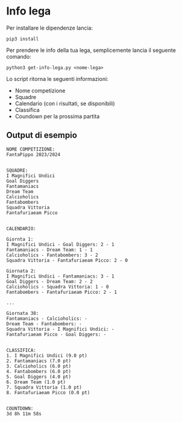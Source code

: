 # Info lega

Per installare le dipendenze lancia:
```
pip3 install
```

Per prendere le info della tua lega, semplicemente lancia il seguente comando:
```
python3 get-info-lega.py <nome-lega>
```

Lo script ritorna le seguenti informazioni:
- Nome competizione
- Squadre
- Calendario (con i risultati, se disponibili)
- Classifica
- Coundown per la prossima partita

## Output di esempio

```
NOME COMPETIZIONE:
FantaPippo 2023/2024


SQUADRE:
I Magnifici Undici
Goal Diggers
Fantamaniacs
Dream Team
Calcioholics
Fantabombers
Squadra Vittoria
Fantafuriaeam Picco


CALENDARIO:

Giornta 1:
I Magnifici Undici - Goal Diggers: 2 - 1
Fantamaniacs - Dream Team: 1 - 1
Calcioholics - Fantabombers: 3 - 2
Squadra Vittoria - Fantafuriaeam Picco: 2 - 0

Giornata 2:
I Magnifici Undici - Fantamaniacs: 3 - 1
Goal Diggers - Dream Team: 2 - 2
Calcioholics - Squadra Vittoria: 1 - 0
Fantabombers - Fantafuriaeam Picco: 2 - 1

...

Giornata 38:
Fantamaniacs - Calcioholics: -
Dream Team - Fantabombers: -
Squadra Vittoria - I Magnifici Undici: -
Fantafuriaeam Picco - Goal Diggers: -


CLASSIFICA:
1. I Magnifici Undici (9.0 pt)
2. Fantamaniacs (7.0 pt)
3. Calcioholics (6.0 pt)
4. Fantabombers (6.0 pt)
5. Goal Diggers (4.0 pt)
6. Dream Team (1.0 pt)
7. Squadra Vittoria (1.0 pt)
8. Fantafuriaeam Picco (0.0 pt)


COUNTDOWN:
3d 8h 11m 58s
```
